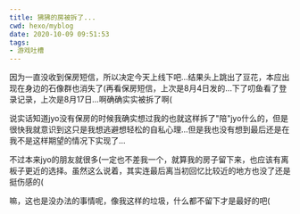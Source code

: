 ```yaml
---
title: 狒狒的房被拆了...
cwd: hexo/myblog
date: 2020-10-09 09:51:53
tags:
- 游戏吐槽
---
```


因为一直没收到保房短信，所以决定今天上线下吧...结果头上跳出了豆花，本应出现在身边的石像群也消失了\(再看保房短信，上次是8月4日发的...下了叨鱼看了登录记录，上次是8月17日...啊确确实实被拆了啊\(

说实话知道jyo没有保房的时候我确实想过我的也就这样拆了"陪"jyo什么的，但是很快我就意识到这只是我想逃避想轻松的自私心理...但是我也没有想到最后还是在我不是这样期望的情况下实现了...

不过本来jyo的朋友就很多\(一定也不差我一个，就算我的房子留下来，也应该有离板子更近的选择。虽然这么说着，其实连最后离当初回忆比较近的地方也没了还是挺伤感的\(

嘛，这也是没办法的事情呢，像我这样的垃圾，什么都不留下才是最好的吧\(

